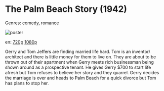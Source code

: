 # The Palm Beach Story (1942)

Genres: comedy, romance

![poster](http://image.tmdb.org/t/p/w500/zif5rzeW1odL8KQKmVG8xMdo2co.jpg)

en:
  [720p](magnet:?xt=urn:btih:ad8b34b14c548b6925909f3109c94e1f138f8684&dn=The+Palm+Beach+Story+%281942%29+720p+BrRip+x264+-+YIFY&tr=udp%3A%2F%2Ftracker.openbittorrent.com%3A80%2Fannounce&tr=udp%3A%2F%2Fglotorrents.pw%3A6969%2Fannounce&tr=udp%3A%2F%2Ftracker.openbittorrent.com%3A80%2Fannounce&tr=udp%3A%2F%2Ftracker.opentrackr.org%3A1337%2Fannounce&tr=udp%3A%2F%2Fzer0day.to%3A1337%2Fannounce&tr=udp%3A%2F%2Ftracker.coppersurfer.tk%3A6969%2Fannounce)
  [1080p](magnet:?xt=urn:btih:1e44b44c4fc9f7f6b97525c1dd4529d80987c2d8&dn=The+Palm+Beach+Story+%281942%29+1080p+BrRip+x264+-+YIFY&tr=udp%3A%2F%2Ftracker.openbittorrent.com%3A80%2Fannounce&tr=udp%3A%2F%2Fglotorrents.pw%3A6969%2Fannounce&tr=udp%3A%2F%2Ftracker.openbittorrent.com%3A80%2Fannounce&tr=udp%3A%2F%2Ftracker.opentrackr.org%3A1337%2Fannounce&tr=udp%3A%2F%2Fzer0day.to%3A1337%2Fannounce&tr=udp%3A%2F%2Ftracker.coppersurfer.tk%3A6969%2Fannounce)
  


Gerry and Tom Jeffers are finding married life hard. Tom is an inventor/ architect and there is little money for them to live on. They are about to be thrown out of their apartment when Gerry meets rich businessman being shown around as a prospective tenant. He gives Gerry $700 to start life afresh but Tom refuses to believe her story and they quarrel. Gerry decides the marriage is over and heads to Palm Beach for a quick divorce but Tom has plans to stop her.